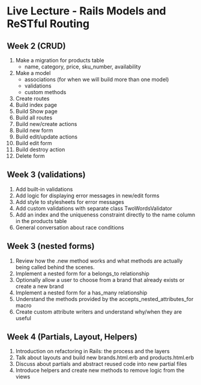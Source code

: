 # Live Lecture - Rails Models and ReSTful Routing

## Week 2 (CRUD)

1. Make a migration for products table
    - name, category, price, sku_number, availability
2. Make a model  
    - associations (for when we will build more than one model)
    - validations  
    - custom methods
3. Create routes
4. Build index page
5. Build Show page
6. Build all routes
7. Build new/create actions
8. Build new form
9. Build edit/update actions
10. Build edit form
11. Build destroy action
12. Delete form

## Week 3 (validations)

1. Add built-in validations
2. Add logic for displaying error messages in new/edit forms
3. Add style to stylesheets for error messages
4. Add custom validations with separate class TwoWordsValidator
5. Add an index and the uniqueness constraint directly to the name column in the products table
6. General conversation about race conditions

## Week 3 (nested forms)

1. Review how the .new method works and what methods are actually being called behind the scenes.
2. Implement a nested form for a belongs_to relationship
3. Optionally allow a user to choose from a brand that already exists or create a new brand
4. Implement a nested form for a has_many relationship
5. Understand the methods provided by the accepts_nested_attributes_for macro
6. Create custom attribute writers and understand why/when they are useful

## Week 4 (Partials, Layout, Helpers)

1. Introduction on refactoring in Rails: the process and the layers
2. Talk about layouts and build new brands.html.erb and products.html.erb
3. Discuss about partials and abstract reused code into new partial files
4. Introduce helpers and create new methods to remove logic from the views